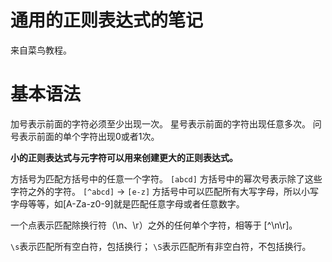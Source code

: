 # 通用的正则表达式的笔记
来自菜鸟教程。

# 基本语法
加号表示前面的字符必须至少出现一次。
星号表示前面的字符出现任意多次。
问号表示前面的单个字符出现0或者1次。

**小的正则表达式与元字符可以用来创建更大的正则表达式。**

方括号为匹配方括号中的任意一个字符。
`[abcd]`
方括号中的幂次号表示除了这些字符之外的字符。
`[^abcd]` -> `[e-z]`
方括号中可以匹配所有大写字母，所以小写字母等等，如[A-Za-z0-9]就是匹配任意字母或者任意数字。

一个点表示匹配除换行符（\n、\r）之外的任何单个字符，相等于 [^\n\r]。

`\s`表示匹配所有空白符，包括换行；
`\S`表示匹配所有非空白符，不包括换行。

